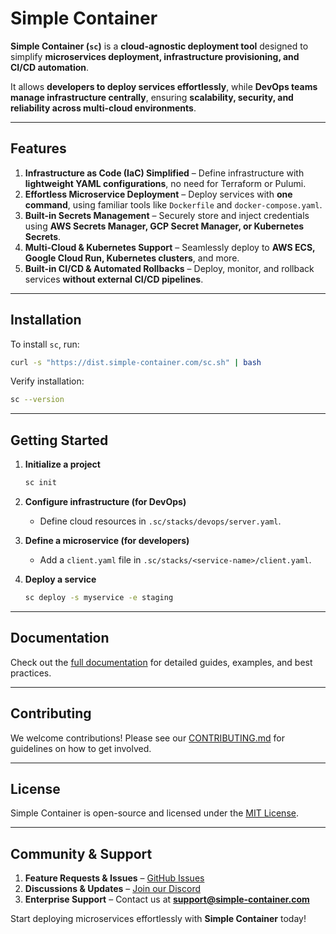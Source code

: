 # **Simple Container**

**Simple Container (`sc`)** is a **cloud-agnostic deployment tool** designed to simplify **microservices deployment, 
infrastructure provisioning, and CI/CD automation**. 

It allows **developers to deploy services effortlessly**, while **DevOps teams manage infrastructure centrally**, 
ensuring **scalability, security, and reliability across multi-cloud environments**.

---

## **Features**

1. **Infrastructure as Code (IaC) Simplified** – Define infrastructure with **lightweight YAML configurations**, no need for Terraform or Pulumi.
2. **Effortless Microservice Deployment** – Deploy services with **one command**, using familiar tools like `Dockerfile` and `docker-compose.yaml`.
3. **Built-in Secrets Management** – Securely store and inject credentials using **AWS Secrets Manager, GCP Secret Manager, or Kubernetes Secrets**.
4. **Multi-Cloud & Kubernetes Support** – Seamlessly deploy to **AWS ECS, Google Cloud Run, Kubernetes clusters**, and more.
5. **Built-in CI/CD & Automated Rollbacks** – Deploy, monitor, and rollback services **without external CI/CD pipelines**.

---

## **Installation**

To install `sc`, run:
```sh
curl -s "https://dist.simple-container.com/sc.sh" | bash
```
Verify installation:
```sh
sc --version
```

---

## **Getting Started**

1. **Initialize a project**
   ```sh
   sc init
   ```

2. **Configure infrastructure (for DevOps)**
    - Define cloud resources in `.sc/stacks/devops/server.yaml`.

3. **Define a microservice (for developers)**
    - Add a `client.yaml` file in `.sc/stacks/<service-name>/client.yaml`.

4. **Deploy a service**
   ```sh
   sc deploy -s myservice -e staging
   ```

---

## **Documentation**

Check out the [full documentation](https://docs.simple-container.com) for detailed guides, examples, and best practices.

---

## **Contributing**

We welcome contributions! Please see our [CONTRIBUTING.md](CONTRIBUTING.md) for guidelines on how to get involved.

---

## **License**

Simple Container is open-source and licensed under the [MIT License](LICENSE).

---

## **Community & Support**

1. **Feature Requests & Issues** – [GitHub Issues](https://github.com/simple-container-com/api/issues)
2. **Discussions & Updates** – [Join our Discord](https://discord.gg/simple-container)
3. **Enterprise Support** – Contact us at **support@simple-container.com**

Start deploying microservices effortlessly with **Simple Container** today!